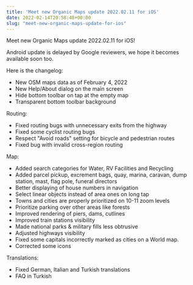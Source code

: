 ```yaml
---
title: 'Meet new Organic Maps update 2022.02.11 for iOS'
date: 2022-02-14T20:58:48+00:00
slug: "meet-new-organic-maps-update-for-ios"
---
```


Meet new Organic Maps update 2022.02.11 for iOS!  
  
Android update is delayed by Google reviewers, we hope it becomes available soon too.  
  
Here is the changelog:  
  
* New OSM maps data as of February 4, 2022  
* New Help/About dialog on the main screen  
* Hide bottom toolbar on tap at the empty map  
* Transparent bottom toolbar background  
  
Routing:  
  
* Fixed routing bugs with unnecessary exits from the highway  
* Fixed some cyclist routing bugs  
* Respect "Avoid roads" setting for bicycle and pedestrian routes  
* Fixed bug with invalid cross-region routing  
  
Map:  
  
* Added search categories for Water, RV Facilities and Recycling  
* Added parcel pickup, excrement bags, quay, marina, caravan, dump station, mast, flag pole, funeral directors  
* Better displaying of house numbers in navigation  
* Select linear objects instead of area ones on long tap  
* Towns and cities are properly prioritized on 10-11 zoom levels  
* Prioritize parking over other areas like forests  
* Improved rendering of piers, dams, cutlines  
* Improved train stations visibility  
* Made national parks & military fills less obtrusive  
* Adjusted highways visibility  
* Fixed some capitals incorrectly marked as cities on a World map.  
* Corrected some icons  
  
Translations:  
  
* Fixed German, Italian and Turkish translations  
* FAQ in Turkish